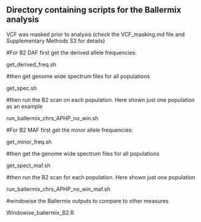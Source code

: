 ## Directory containing scripts for the Ballermix analysis

VCF was masked prior to analysis (check the VCF_masking.md file and Supplementary Methods S3 for details)

#For B2 DAF first get the derived allele frequencies:

get_derived_freq.sh

#then get genome wide spectrum files for all populations

get_spec.sh

#then run the B2 scan on each population. Here shown just one population as an example

run_ballermix_chrs_APHP_no_win.sh

#For B2 MAF first get the minor allele frequencies:

get_minor_freq.sh

#then get the genome wide spectrum files for all populations

get_spect_maf.sh

#then run the B2 scan for each population. Here shown just one population

run_ballermix_chrs_APHP_no_win_maf.sh

#windowise the Ballermix outputs to compare to other measures

Windowise_ballermix_B2.R
